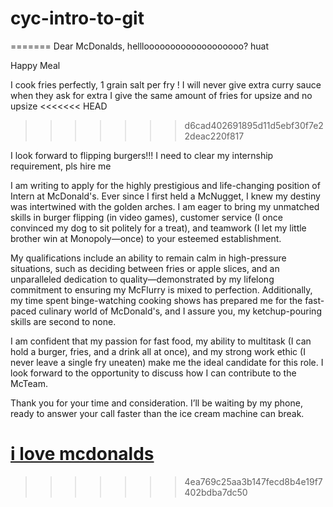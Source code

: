 # cyc-intro-to-git


=======
Dear McDonalds,
helllooooooooooooooooooo?
huat

Happy Meal


I cook fries perfectly, 1 grain salt per fry !
I will never give extra curry sauce when they ask for extra
I give the same amount of fries for upsize and no upsize
<<<<<<< HEAD
>>>>>>> d6cad402691895d11d5ebf30f7e22deac220f817

 I look forward to flipping burgers!!!
I need to clear my internship requirement, pls hire me

I am writing to apply for the highly prestigious and life-changing position of Intern at McDonald's. Ever since I first held a McNugget, I knew my destiny was intertwined with the golden arches. I am eager to bring my unmatched skills in burger flipping (in video games), customer service (I once convinced my dog to sit politely for a treat), and teamwork (I let my little brother win at Monopoly—once) to your esteemed establishment.

My qualifications include an ability to remain calm in high-pressure situations, such as deciding between fries or apple slices, and an unparalleled dedication to quality—demonstrated by my lifelong commitment to ensuring my McFlurry is mixed to perfection. Additionally, my time spent binge-watching cooking shows has prepared me for the fast-paced culinary world of McDonald's, and I assure you, my ketchup-pouring skills are second to none.

I am confident that my passion for fast food, my ability to multitask (I can hold a burger, fries, and a drink all at once), and my strong work ethic (I never leave a single fry uneaten) make me the ideal candidate for this role. I look forward to the opportunity to discuss how I can contribute to the McTeam.

Thank you for your time and consideration. I’ll be waiting by my phone, ready to answer your call faster than the ice cream machine can break.





[i love mcdonalds](https://www.youtube.com/watch?v=SE1B3N_a7fE)
=======


>>>>>>> 4ea769c25aa3b147fecd8b4e19f7402bdba7dc50
